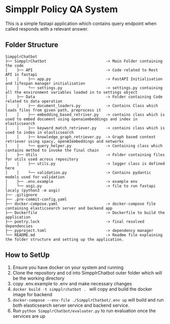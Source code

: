 # Simpplr Policy QA System

This is a simple fastapi application which contains query endpoint when called responds with a relevant answer.

## Folder Structure

```
SimpplrChatbot
├── SimpplrChatbot                          -> Main Folder containing the code
│    ├── API                                -> Code related to Rest API in fastapi
│    │    ├── app.py                        -> FastAPI Initialisation and lifespan manager initialisation
│    │    └── settings.py                   -> settings.py containing all the environment variables loaded in to settings object
│    ├── Data                               -> Folder containing Code related to data operation
│    │    ├── document_loaders.py           -> Contains Class which loads files from given path, preprocess it
│    │    ├── embedding_based_retriver.py   -> contains class which is used to embed document using openaiembeddings and index in elasticsearch
│    │    ├── keyword_match_retriever.py    -> contains class which is used to index in elasticsearch
│    │    ├── knowledge_graph_retriever.py  -> Graph based context retriever using spacy, openAIembeddings and networkx
│    │    └── query_helper.py               -> Containing class which contains method to invoke the final chain
│    ├── Utils                              -> Folder containing files for utils used across repository
│    │    ├── utils.py                      -> logger class is defined here
│    │    └── validation.py                 -> Contains pydantic models used for validation
│    ├── .env.example                       -> example env
│    └── asgi.py                            -> file to run fastapi localy (python3 -m asgi)
├── .gitignore
├── .pre-commit-config.yaml
├── docker-compose.yaml                     -> docker-compose file containing elasticsearch server and backend app
├── Dockerfile                              -> Dockerfile to build the application
├── poetry.lock                             -> final resolved dependencies
├── pyproject.toml                          -> dependency manager
└── README.md                               -> Readme file explaining the folder structure and setting up the application.
```

## How to SetUp

1. Ensure you have docker on your system and running
2. Clone the repository and cd into SimpplrChatbot outer folder which will be the working directory
3. copy .env.example to .env and make necessary changes
4. `docker build -t simpplrchatbot . ` will copy and build the docker image for backend
5. `docker-compose --env-file ./SimpplrChatbot/.env up` will build and run both elasticsearch server service and backend service.
6. Run `python SimpplrChatbot/evaluater.py` to run evaluation once the services are up

